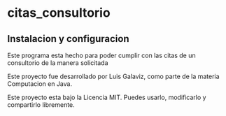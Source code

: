 # citas_consultorio

## Instalacion y configuracion

Este programa esta hecho para poder cumplir con las citas de un consultorio de la manera solicitada

Este proyecto fue desarrollado por Luis Galaviz, como parte de la materia Computacion en Java.

Este proyecto esta bajo la Licencia MIT. Puedes usarlo, modificarlo y compartirlo libremente.
